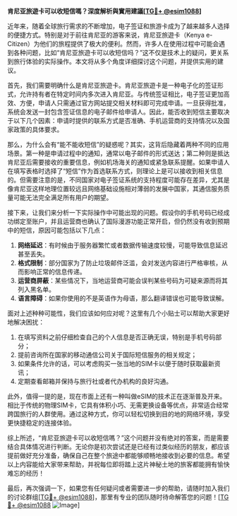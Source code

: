 **肯尼亚旅遊卡可以收短信嗎？深度解析與實用建議[[TG💪+ @esim1088](https://t.me/s/esim1088)]**

近年来，随着全球旅行需求的不断增加，电子签证和旅游卡成为了越来越多人选择的便捷方式。特别是对于前往肯尼亚的游客来说，肯尼亚旅遊卡（Kenya e-Citizen）为他们的旅程提供了极大的便利。然而，许多人在使用过程中可能会遇到各种问题，比如“肯尼亚旅遊卡可以收短信吗？”这不仅是技术上的疑问，更关系到旅行体验的实际操作。本文将从多个角度详细探讨这个问题，并提供实用的建议。

首先，我们需要明确什么是肯尼亚旅遊卡。肯尼亚旅遊卡是一种电子化的签证形式，允许持有者在特定时间内多次进入肯尼亚。与传统签证相比，电子签证更加高效、方便，申请人只需通过官方网站提交相关材料即可完成申请。一旦获得批准，系统会发送一封包含签证信息的电子邮件给申请人。因此，能否收到短信主要取决于以下几个因素：申请时提供的联系方式是否准确、手机运营商的支持情况以及国家政策的具体要求。

那么，为什么会有“能不能收短信”的疑惑呢？其实，这背后隐藏着两种不同的应用场景。第一种是申请过程中的通知，通常以电子邮件的形式送达；第二种则是抵达肯尼亚后需要接收的重要信息，例如机场海关的通知或紧急联系提醒。如果申请人在填写表格时选择了“短信”作为首选联系方式，则理论上是可以接收到相关信息的。但需要注意的是，不同国家对电子签证系统的支持程度可能存在差异，尤其是像肯尼亚这样地理位置较远且网络基础设施相对薄弱的发展中国家，其通信服务质量可能无法完全满足所有用户的期望。

接下来，让我们来分析一下实际操作中可能出现的问题。假设你的手机号码已经成功绑定至账户，并且运营商也确认了国际漫游功能正常开启，但仍然没有收到预期中的短信，原因可能包括以下几点：

1. **网络延迟**：有时候由于服务器繁忙或者数据传输速度较慢，可能导致信息延迟甚至丢失。
2. **格式限制**：部分国家为了防止垃圾邮件泛滥，会对发送内容进行严格审核，从而影响正常的信息传递。
3. **运营商屏蔽**：某些情况下，当地运营商可能会误判某些号码为可疑来源而将其列入黑名单。
4. **语言障碍**：如果你使用的不是英语作为母语，那么翻译错误也可能导致误解。

面对上述种种可能性，我们应该如何应对呢？这里有几个小贴士可以帮助大家更好地解决困扰：

1. 在填写资料之前仔细检查自己的个人信息是否正确无误，特别是手机号码部分；
2. 提前咨询所在国家的移动通信公司关于国际短信服务的相关规定；
3. 如果条件允许的话，可以考虑购买一张当地的SIM卡以便于随时获取最新资讯；
4. 定期查看邮箱并保持与旅行社或者代办机构的良好沟通。

此外，值得一提的是，现在市面上还有一种叫做eSIM的技术正在逐渐普及开来。相比于传统的物理SIM卡，它具有体积小巧、无需更换设备等优点，非常适合经常跨国旅行的人群使用。通过这种方式，你可以轻松切换到目的地的网络环境，享受更快捷稳定的连接体验。

综上所述，“肯尼亚旅遊卡可以收短信嗎？”这个问题并没有绝对的答案，而是需要结合具体情况进行判断。无论你是初次尝试还是已经有过类似经历的朋友，都应该提前做好充分准备，确保自己在整个旅途中都能够顺畅地接收到必要的信息。希望以上内容能给大家带来帮助，并祝每位即将踏上这片神秘土地的旅客都能拥有愉快难忘的经历！

最后，再次强调一下，如果您有任何疑问或者需要进一步的帮助，请随时加入我们的讨论群组[[TG💪+ @esim1088](https://t.me/s/esim1088)]，那里有专业的团队随时待命解答您的问题！[[TG💪+ @esim1088](https://t.me/s/esim1088) ![Image](https://i.postimg.cc/4NQfJmqS/Snipaste-2025-05-13-00-14-12.png)]